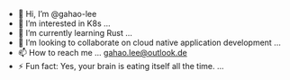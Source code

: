 - 👋 Hi, I’m @gahao-lee
- 👀 I’m interested in K8s ...
- 🌱 I’m currently learning Rust ...
- 💞️ I’m looking to collaborate on cloud native application development ...
- 📫 How to reach me ... gahao.lee@outlook.de
- ⚡ Fun fact: Yes, your brain is eating itself all the time. ...

<!---
gahao-lee/gahao-lee is a ✨ special ✨ repository because its `README.md` (this file) appears on your GitHub profile.
You can click the Preview link to take a look at your changes.
--->

